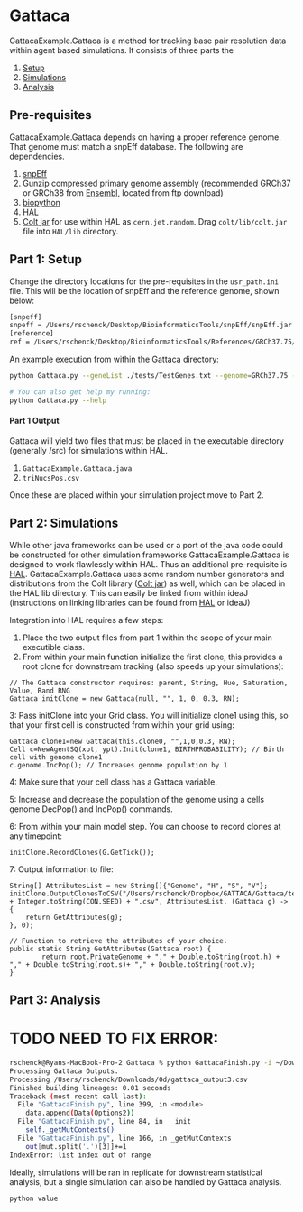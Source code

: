 # Gattaca

GattacaExample.Gattaca is a method for tracking base pair resolution data within agent based simulations. It consists of three parts the 
1. [Setup](#part-1-setup)
2. [Simulations](#part-2-simulations)
3. [Analysis](#part-3-analysis)

## Pre-requisites

GattacaExample.Gattaca depends on having a proper reference genome. That genome must match a snpEff database. The following are dependencies.

1. [snpEff](http://snpeff.sourceforge.net)
2. Gunzip compressed primary genome assembly (recommended GRCh37 or GRCh38 from [Ensembl](https://www.ensembl.org/index.html), located from ftp download)
3. [biopython](https://biopython.org/wiki/Download)
4. [HAL](https://halloworld.org)
5. [Colt jar](https://dst.lbl.gov/ACSSoftware/colt/) for use within HAL as ```cern.jet.random```. Drag ```colt/lib/colt.jar``` file into ```HAL/lib``` directory.

## Part 1: Setup

Change the directory locations for the pre-requisites in the ```usr_path.ini``` file. This will be the location of snpEff and the reference genome, shown below:

```bash
[snpeff]
snpeff = /Users/rschenck/Desktop/BioinformaticsTools/snpEff/snpEff.jar
[reference]
ref = /Users/rschenck/Desktop/BioinformaticsTools/References/GRCh37.75/Homo_sapiens.GRCh37.75.dna.primary_assembly.fa.gz
```

An example execution from within the Gattaca directory:

```bash
python Gattaca.py --geneList ./tests/TestGenes.txt --genome=GRCh37.75 --contextFile=./Tests/MutContext.txt --mutRate=3.2E-9 --output=./GattacaExample/

# You can also get help my running:
python Gattaca.py --help
```

#### Part 1 Output

Gattaca will yield two files that must be placed in the executable directory (generally /src) for simulations within HAL.
1. ```GattacaExample.Gattaca.java```
2. ```triNucsPos.csv```

Once these are placed within your simulation project move to Part 2.

## Part 2: Simulations

While other java frameworks can be used or a port of the java code could be constructed for other simulation frameworks GattacaExample.Gattaca is designed to work flawlessly within HAL. Thus an additional pre-requisite is [HAL](https://halloworld.org). GattacaExample.Gattaca uses some random number generators and distributions from the Colt library ([Colt jar](https://dst.lbl.gov/ACSSoftware/colt/)) as well, which can be placed in the HAL lib directory. This can easily be linked from within ideaJ (instructions on linking libraries can be found from [HAL](https://halloworld.org) or ideaJ)

Integration into HAL requires a few steps:
1. Place the two output files from part 1 within the scope of your main executible class.
2. From within your main function initialize the first clone, this provides a root clone for downstream tracking (also speeds up your simulations):
```angular2html
// The Gattaca constructor requires: parent, String, Hue, Saturation, Value, Rand RNG
Gattaca initClone = new Gattaca(null, "", 1, 0, 0.3, RN);
```
3: Pass initClone into your Grid class. You will initialize clone1 using this, so that your first cell is constructed from within your grid using:
```angular2html
Gattaca clone1=new Gattaca(this.clone0, "",1,0,0.3, RN);
Cell c=NewAgentSQ(xpt, ypt).Init(clone1, BIRTHPROBABILITY); // Birth cell with genome clone1
c.genome.IncPop(); // Increases genome population by 1
```
4: Make sure that your cell class has a Gattaca variable.

5: Increase and decrease the population of the genome using a cells genome DecPop() and IncPop() commands.

6: From within your main model step. You can choose to record clones at any timepoint:
```angular2html
initClone.RecordClones(G.GetTick());
```
7: Output information to file:
```angular2html
String[] AttributesList = new String[]{"Genome", "H", "S", "V"};
initClone.OutputClonesToCSV("/Users/rschenck/Dropbox/GATTACA/Gattaca/tests/GattacaEx/gattaca_output_fullyseeded." + Integer.toString(CON.SEED) + ".csv", AttributesList, (Gattaca g) -> {
    return GetAttributes(g);
}, 0);

// Function to retrieve the attributes of your choice.
public static String GetAttributes(Gattaca root) {
        return root.PrivateGenome + "," + Double.toString(root.h) + "," + Double.toString(root.s)+ "," + Double.toString(root.v);
}
```

## Part 3: Analysis

# TODO NEED TO FIX ERROR:
```bash
rschenck@Ryans-MacBook-Pro-2 Gattaca % python GattacaFinish.py -i ~/Downloads/0d/ -f ./tests/TestGenes.txt -o ~/Desktop/tmp --genome=GRCh37.75  
Processing Gattaca Outputs.
Processing /Users/rschenck/Downloads/0d/gattaca_output3.csv
Finished building lineages: 0.01 seconds
Traceback (most recent call last):
  File "GattacaFinish.py", line 399, in <module>
    data.append(Data(Options2))
  File "GattacaFinish.py", line 84, in __init__
    self._getMutContexts()
  File "GattacaFinish.py", line 166, in _getMutContexts
    out[mut.split('.')[3]]+=1
IndexError: list index out of range

```

Ideally, simulations will be ran in replicate for downstream statistical analysis, but a single simulation can also be handled by Gattaca analysis.

```angular2html
python value
```

